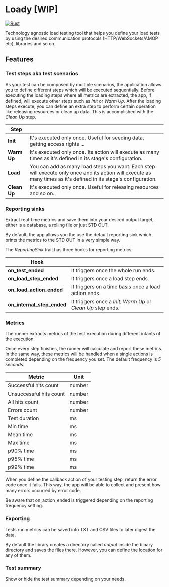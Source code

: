 # Loady [WIP]

[![Rust](https://github.com/gcastellov/loady/actions/workflows/rust.yml/badge.svg)](https://github.com/gcastellov/loady/actions/workflows/rust.yml)

Technology agnostic load testing tool that helps you define your load tests by using the desired communication protocols (HTTP/WebSockets/AMQP etc), libraries and so on.

## Features

### Test steps aka test scenarios

As your test can be composed by multiple scenarios, the application allows you to define different steps which will be executed sequentially. Before executing the loading steps where all metrics are extracted, the app, if defined, will execute other steps such as *Init* or *Warm Up*. After the loading steps execute, you can define an extra step to perform certain operation like releasing resources or clean up data. This is accomplished with the *Clean Up* step.

|Step||
|--|--|
|**Init**|It's executed only once. Useful for seeding data, getting access rights ...|
|**Warm Up**|It's executed only once. Its action will execute as many times as it's defined in its stage's configuration.|
|**Load**|You can add as many load steps you want. Each step will execute only once and its action will execute as many times as it's defined in its stage's configuration.|
|**Clean Up**|It's executed only once. Useful for releasing resources and so on.|

### Reporting sinks
Extract real-time metrics and save them into your desired output target, either is a database, a rolling file or just STD OUT.

By default, the app allows you the use the default reporting sink which prints the metrics to the STD OUT in a very simple way.

The *ReportingSink* trait has three hooks for reporting metrics:

|Hook||
|--|--|
|**on_test_ended**|It triggers once the whole run ends.|
|**on_load_step_ended**|It triggers once a load step ends.|
|**on_load_action_ended**|It triggers on a time basis once a load action ends.|
|**on_internal_step_ended**|It triggers once a *Init*, *Warm Up* or *Clean Up* step ends.|

### Metrics
The runner extracts metrics of the test execution during different intants of the execution. 

Once every step finishes, the runner will calculate and report these metrics. In the same way, these metrics will be handled when a single actions is completed depending on the frequency you set. The default frequency is *5 seconds*.

| Metric | Unit |
|---|---|
| Successful hits count | number |
| Unsuccessful hits count | number |
| All hits count | number |
| Errors count | number |
| Test duration| ms |
| Min time | ms |
| Mean time | ms |
| Max time | ms |
| p90% time | ms |
| p95% time | ms |
| p99% time | ms |


When you define the callback action of your testing step, return the error code once it fails. This way, the app will be able to collect and present how many errors occurred by error code.

Be aware that on_action_ended is triggered depending on the reporting frequency setting.

### Exporting
Tests run metrics can be saved into TXT and CSV files to later digest the data. 

By default the library creates a directory called *output* inside the binary directory and saves the files there. However, you can define the location for any of them.

### Test summary
Show or hide the test summary depending on your needs. 